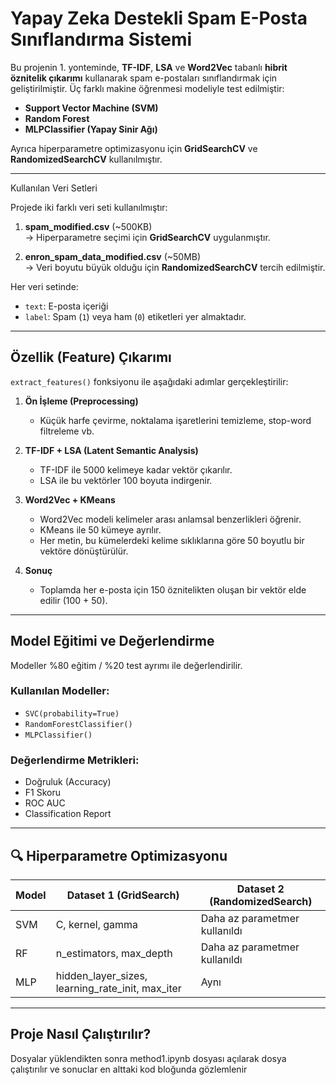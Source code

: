 # Yapay Zeka Destekli Spam E-Posta Sınıflandırma Sistemi

Bu projenin 1. yonteminde, **TF-IDF**, **LSA** ve **Word2Vec** tabanlı **hibrit öznitelik çıkarımı** kullanarak spam e-postaları sınıflandırmak için geliştirilmiştir. Üç farklı makine öğrenmesi modeliyle test edilmiştir:

- **Support Vector Machine (SVM)**
- **Random Forest**
- **MLPClassifier (Yapay Sinir Ağı)**

Ayrıca hiperparametre optimizasyonu için **GridSearchCV** ve **RandomizedSearchCV** kullanılmıştır.

---

Kullanılan Veri Setleri

Projede iki farklı veri seti kullanılmıştır:

1. **spam_modified.csv** (~500KB)  
   → Hiperparametre seçimi için **GridSearchCV** uygulanmıştır.

2. **enron_spam_data_modified.csv** (~50MB)  
   → Veri boyutu büyük olduğu için **RandomizedSearchCV** tercih edilmiştir.

Her veri setinde:

- `text`: E-posta içeriği
- `label`: Spam (`1`) veya ham (`0`) etiketleri yer almaktadır.

---

## Özellik (Feature) Çıkarımı

`extract_features()` fonksiyonu ile aşağıdaki adımlar gerçekleştirilir:

1. **Ön İşleme (Preprocessing)**
   - Küçük harfe çevirme, noktalama işaretlerini temizleme, stop-word filtreleme vb.

2. **TF-IDF + LSA (Latent Semantic Analysis)**
   - TF-IDF ile 5000 kelimeye kadar vektör çıkarılır.
   - LSA ile bu vektörler 100 boyuta indirgenir.

3. **Word2Vec + KMeans**
   - Word2Vec modeli kelimeler arası anlamsal benzerlikleri öğrenir.
   - KMeans ile 50 kümeye ayrılır.
   - Her metin, bu kümelerdeki kelime sıklıklarına göre 50 boyutlu bir vektöre dönüştürülür.

4. **Sonuç**
   - Toplamda her e-posta için 150 öznitelikten oluşan bir vektör elde edilir (100 + 50).

---

## Model Eğitimi ve Değerlendirme

Modeller %80 eğitim / %20 test ayrımı ile değerlendirilir.

### Kullanılan Modeller:
- `SVC(probability=True)`
- `RandomForestClassifier()`
- `MLPClassifier()`

### Değerlendirme Metrikleri:
- Doğruluk (Accuracy)
- F1 Skoru
- ROC AUC
- Classification Report

---

## 🔍 Hiperparametre Optimizasyonu

| Model | Dataset 1 (GridSearch) | Dataset 2 (RandomizedSearch) |
|-------|-------------------------|-------------------------------|
| SVM   | C, kernel, gamma        | Daha az parametmer kullanıldı             |
| RF    | n_estimators, max_depth | Daha az parametmer kullanıldı             |
| MLP   | hidden_layer_sizes, learning_rate_init, max_iter | Aynı |

---

## Proje Nasıl Çalıştırılır?

Dosyalar yüklendikten sonra method1.ipynb dosyası açılarak dosya çalıştırılır ve sonuclar en alttaki kod bloğunda gözlemlenir
